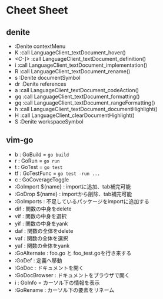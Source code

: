 # Cheet Sheet

## denite

- <Leader><Leader> :<C-u>Denite contextMenu<CR>
- K                :<C-u>call LanguageClient_textDocument_hover()<CR>
- <C-]>            :<C-u>call LanguageClient_textDocument_definition()<CR>
- <Leader>i        :<C-u>call LanguageClient_textDocument_implementation()<CR>
- <Leader>R        :<C-u>call LanguageClient_textDocument_rename()<CR>
- <Leader>s        :<C-u>Denite documentSymbol<CR>
- <Leader>dr       :<C-u>Denite references<CR>
- <Leader>a        :<C-u>call LanguageClient_textDocument_codeAction()<CR>
- gq               :<C-u>call LanguageClient_textDocument_formatting()<CR>
- gq               :<C-u>call LanguageClient_textDocument_rangeFormatting()<CR>
- <Leader>h        :<C-u>call LanguageClient_textDocument_documentHighlight()<CR>
- <Leader>H        :<C-u>call LanguageClient_clearDocumentHighlight()<CR>
- <Leader>S        :<C-u>Denite workspaceSymbol<CR>

## vim-go

- <Leader>b         : GoBuild = `go build`
- <Leader>r         : GoRun = `go run`
- <Leader>t         : GoTest = `go test`
- <Leader>tf        : GoTestFunc = `go test -run ...`
- <Leader>c         : GoCoverageToggle
- :GoImport ${name} : importに追加、tab補完可能
- :GoDrop ${name}   : importから削除、tab補完可能
- :GoImports        : 不足しているパッケージをimportに追加する
- dif               : 関数の中身をdelete
- vif               : 関数の中身を選択
- yif               : 関数の中身をyank
- daf               : 関数の全体をdelete
- vaf               : 関数の全体を選択
- yaf               : 関数の全体をyank
- :GoAlternate      : foo.go と foo_test.goを行き来する
- :GoDef            : 定義へ移動
- :GoDoc            : ドキュメントを開く
- :GoDocBrowser     : ドキュメントをブラウザで開く
- <Leader>i         : GoInfo = カーソル下の情報を表示
- :GoRename         : カーソル下の要素をリネーム
